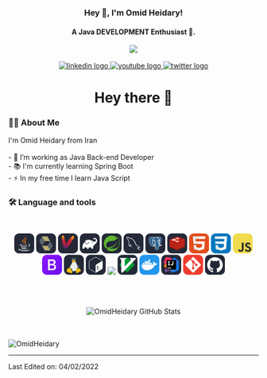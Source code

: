 <h3 title="Hello" align="center"> Hey 👋, I'm Omid Heidary!</h3>
<h4 align="center"> A <b >Java DEVELOPMENT</b> Enthusiast 🚀.</h4>

<p align="center">
 <img height="400" src="https://camo.githubusercontent.com/62da68eb62b1e5f175f7d1f0191dd89a653d7908feb22d37d4a0ab07365d6791/68747470733a2f2f6d656469612e67697068792e636f6d2f6d656469612f4d3967624264396e6244724f5475314d71782f67697068792e676966"  />
</p>

<div align="center">
 <p>
 <a href="https://www.linkedin.com/in/omid-heidary-43a63a1bb/">
  <img src="https://img.shields.io/static/v1?message=LinkedIn&logo=linkedin&label=&color=0077B5&logoColor=white&labelColor=&style=for-the-badge" height="25" alt="linkedin logo"  />
 </a>
  <a href="https://www.youtube.com/@sudo-h0p3">
  <img src="https://img.shields.io/static/v1?message=Youtube&logo=youtube&label=&color=FF0000&logoColor=white&labelColor=&style=for-the-badge" height="25" alt="youtube logo"  />
  </a>
  <a href="https://twitter.com/omidoneof1">
  <img src="https://img.shields.io/static/v1?message=Twitter&logo=twitter&label=&color=1DA1F2&logoColor=white&labelColor=&style=for-the-badge" height="25" alt="twitter logo"  />
  </a>
 </p>
</div>


<h1 align="center">Hey there 👋</h1>



<h3 align="left">👨‍💻 About Me</h3>



<p align="left">I'm Omid Heidary from Iran<br><br>- 🔭 I’m working as Java Back-end Developer<br>- 📚 I'm currently learning Spring Boot<br>- ⚡ In my free time I learn Java Script</p>


<h3 align="left">🛠 Language and tools</h3>


<br>
<p align="center">
<code><img height="40" src="https://github.com/tandpfun/skill-icons/blob/main/icons/Java-Dark.svg?raw=true"></code>
<code><img height="40" src="https://github.com/tandpfun/skill-icons/blob/main/icons/Hibernate-Dark.svg?raw=true"></code>
<code><img height="40" src="https://github.com/tandpfun/skill-icons/blob/main/icons/Maven-Dark.svg?raw=true"></code>
<code><img height="40" src="https://github.com/tandpfun/skill-icons/blob/main/icons/Gradle-Dark.svg?raw=true"></code>
<code><img height="40" src="https://github.com/tandpfun/skill-icons/blob/main/icons/Spring-Dark.svg?raw=true"></code>
<code><img height="40" src="https://github.com/tandpfun/skill-icons/blob/main/icons/MySQL-Dark.svg?raw=true"></code>
<code><img height="40" src="https://github.com/tandpfun/skill-icons/blob/main/icons/PostgreSQL-Dark.svg?raw=true"></code>
<code><img height="40" src="https://github.com/tandpfun/skill-icons/blob/main/icons/Redis-Dark.svg?raw=true"></code>
<code><img height="40" src="https://github.com/tandpfun/skill-icons/blob/main/icons/HTML.svg?raw=true"></code>
<code><img height="40" src="https://github.com/tandpfun/skill-icons/blob/main/icons/CSS.svg?raw=true"></code>
<code><img height="40" src="https://github.com/tandpfun/skill-icons/blob/main/icons/JavaScript.svg?raw=true"></code>
<code><img height="40" src="https://github.com/tandpfun/skill-icons/blob/main/icons/Bootstrap.svg?raw=true"></code>
<code><img height="40" src="https://github.com/tandpfun/skill-icons/blob/main/icons/Linux-Dark.svg?raw=true"></code>
<code><img height="40" src="https://github.com/tandpfun/skill-icons/blob/main/icons/Bash-Dark.svg?raw=true"></code>
<code><img height="40" src="http://www.archlinux.org/logos/archlinux-icon-crystal-64.svg?raw=true"></code>
<code><img height="40" src="https://github.com/tandpfun/skill-icons/blob/main/icons/VIM-Dark.svg?raw=true"></code>
<code><img height="40" src="https://github.com/tandpfun/skill-icons/blob/main/icons/Docker.svg?raw=true"></code>
<code><img height="40" src="https://github.com/tandpfun/skill-icons/blob/main/icons/Idea-Dark.svg?raw=true"></code>
<code><img height="40" src="https://github.com/tandpfun/skill-icons/blob/main/icons/Git.svg?raw=true"></code>
<code><img height="40" src="https://github.com/tandpfun/skill-icons/blob/main/icons/Github-Dark.svg?raw=true"></code>
</p>

<br><br>
<p align="center">

<img class="center" width="400" src="https://github-readme-stats.vercel.app/api?username=OmidHdr&show_icons=true&hide_border=true&count_private=true&theme=shades-of-purple&icon_color=fad000" alt="OmidHeidary GitHub Stats">

</p>
<!--
<img width="400" src="https://github-readme-streak-stats.herokuapp.com/?user=OmidHdr&count_private=true&theme=radical" alt="OmidHeidary" />
-->
<br><br>
<img width="1000" src="https://github-readme-stats.vercel.app/api/top-langs/?username=OmidHdr&layout=compact&theme=radical" alt="OmidHeidary" />




----

Last Edited on: 04/02/2022
